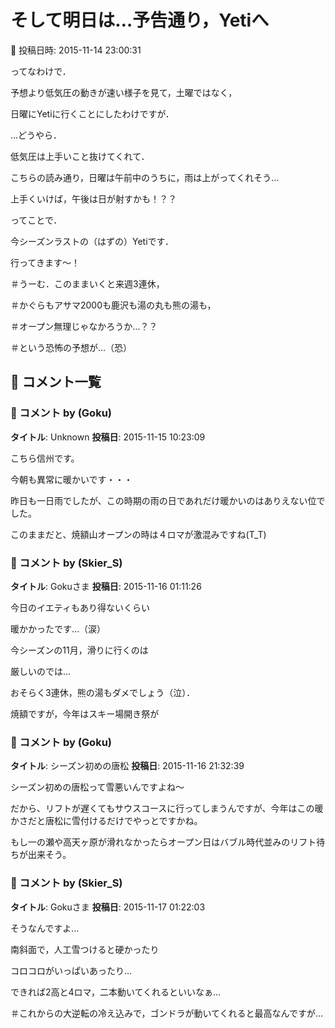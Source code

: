 # そして明日は…予告通り，Yetiへ

📅 投稿日時: 2015-11-14 23:00:31

ってなわけで．


予想より低気圧の動きが速い様子を見て，土曜ではなく，


日曜にYetiに行くことにしたわけですが．


…どうやら．


低気圧は上手いこと抜けてくれて．


こちらの読み通り，日曜は午前中のうちに，雨は上がってくれそう…


上手くいけば，午後は日が射すかも！？？





ってことで．


今シーズンラストの（はずの）Yetiです．


行ってきます～！





＃うーむ．このままいくと来週3連休，


＃かぐらもアサマ2000も鹿沢も湯の丸も熊の湯も，


＃オープン無理じゃなかろうか…？？


＃という恐怖の予想が…（恐）

## 💬 コメント一覧

### 💬 コメント by (Goku)
**タイトル**: Unknown
**投稿日**: 2015-11-15 10:23:09

こちら信州です。

今朝も異常に暖かいです・・・



昨日も一日雨でしたが、この時期の雨の日であれだけ暖かいのはありえない位でした。



このままだと、焼額山オープンの時は４ロマが激混みですね(T_T)

### 💬 コメント by (Skier_S)
**タイトル**: Gokuさま
**投稿日**: 2015-11-16 01:11:26

今日のイエティもあり得ないくらい

暖かかったです…（涙）

今シーズンの11月，滑りに行くのは

厳しいのでは…

おそらく3連休，熊の湯もダメでしょう（泣）．



焼額ですが，今年はスキー場開き祭が

### 💬 コメント by (Goku)
**タイトル**: シーズン初めの唐松
**投稿日**: 2015-11-16 21:32:39

シーズン初めの唐松って雪悪いんですよね～

だから、リフトが遅くてもサウスコースに行ってしまうんですが、今年はこの暖かさだと唐松に雪付けるだけでやっとですかね。



もし一の瀬や高天ヶ原が滑れなかったらオープン日はバブル時代並みのリフト待ちが出来そう。

### 💬 コメント by (Skier_S)
**タイトル**: Gokuさま
**投稿日**: 2015-11-17 01:22:03

そうなんですよ…

南斜面で，人工雪つけると硬かったり

コロコロがいっぱいあったり…



できれば2高と4ロマ，二本動いてくれるといいなぁ…



＃これからの大逆転の冷え込みで，ゴンドラが動いてくれると最高なんですが…

